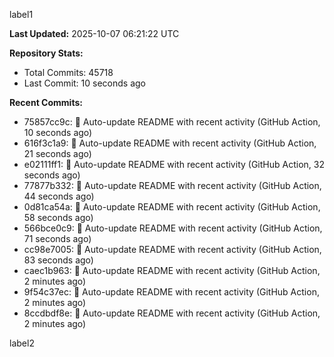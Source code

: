 
label1 
<!-- ACTIVITY_START -->
**Last Updated:** 2025-10-07 06:21:22 UTC

**Repository Stats:**
- Total Commits: 45718
- Last Commit: 10 seconds ago

**Recent Commits:**
- 75857cc9c: 🤖 Auto-update README with recent activity (GitHub Action, 10 seconds ago)
- 616f3c1a9: 🤖 Auto-update README with recent activity (GitHub Action, 21 seconds ago)
- e02111ff1: 🤖 Auto-update README with recent activity (GitHub Action, 32 seconds ago)
- 77877b332: 🤖 Auto-update README with recent activity (GitHub Action, 44 seconds ago)
- 0d81ca54a: 🤖 Auto-update README with recent activity (GitHub Action, 58 seconds ago)
- 566bce0c9: 🤖 Auto-update README with recent activity (GitHub Action, 71 seconds ago)
- cc98e7005: 🤖 Auto-update README with recent activity (GitHub Action, 83 seconds ago)
- caec1b963: 🤖 Auto-update README with recent activity (GitHub Action, 2 minutes ago)
- 9f54c37ec: 🤖 Auto-update README with recent activity (GitHub Action, 2 minutes ago)
- 8ccdbdf8e: 🤖 Auto-update README with recent activity (GitHub Action, 2 minutes ago)
<!-- ACTIVITY_END -->

label2
